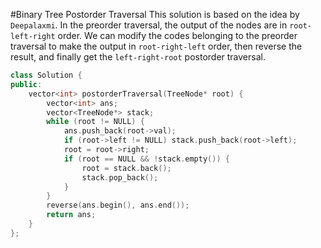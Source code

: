 #Binary Tree Postorder Traversal
This solution is based on the idea by `Deepalaxmi`. In the preorder traversal, the output of the nodes are in `root-left-right` order. We can modify the codes belonging to the preorder traversal to make the output in `root-right-left` order, then reverse the result, and finally get the `left-right-root` postorder traversal.
```C++
class Solution {
public:
    vector<int> postorderTraversal(TreeNode* root) {
        vector<int> ans;
        vector<TreeNode*> stack;
        while (root != NULL) {
            ans.push_back(root->val);
            if (root->left != NULL) stack.push_back(root->left);
            root = root->right;
            if (root == NULL && !stack.empty()) {
                root = stack.back();
                stack.pop_back();
            }
        }
        reverse(ans.begin(), ans.end());
        return ans;
    }
};
```
